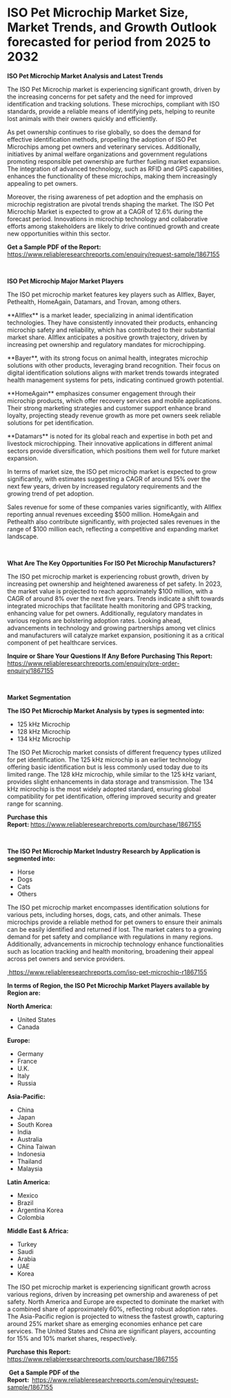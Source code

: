 <p><h1>ISO Pet Microchip Market Size, Market Trends, and Growth Outlook forecasted for period from 2025 to 2032</h1></p><p><strong>ISO Pet Microchip Market Analysis and Latest Trends</strong></p>
<p><p>The ISO Pet Microchip market is experiencing significant growth, driven by the increasing concerns for pet safety and the need for improved identification and tracking solutions. These microchips, compliant with ISO standards, provide a reliable means of identifying pets, helping to reunite lost animals with their owners quickly and efficiently. </p><p>As pet ownership continues to rise globally, so does the demand for effective identification methods, propelling the adoption of ISO Pet Microchips among pet owners and veterinary services. Additionally, initiatives by animal welfare organizations and government regulations promoting responsible pet ownership are further fueling market expansion. The integration of advanced technology, such as RFID and GPS capabilities, enhances the functionality of these microchips, making them increasingly appealing to pet owners.</p><p>Moreover, the rising awareness of pet adoption and the emphasis on microchip registration are pivotal trends shaping the market. The ISO Pet Microchip Market is expected to grow at a CAGR of 12.6% during the forecast period. Innovations in microchip technology and collaborative efforts among stakeholders are likely to drive continued growth and create new opportunities within this sector.</p></p>
<p><strong>Get a Sample PDF of the Report:&nbsp;</strong> <a href="https://www.reliableresearchreports.com/enquiry/request-sample/1867155?utm_campaign=2283&utm_medium=2&utm_source=Github&utm_content=ia&utm_term=14042025&utm_id=iso-pet-microchip">https://www.reliableresearchreports.com/enquiry/request-sample/1867155</a></p>
<p>&nbsp;</p>
<p><strong>ISO Pet Microchip Major Market Players</strong></p>
<p><p>The ISO pet microchip market features key players such as Allflex, Bayer, Pethealth, HomeAgain, Datamars, and Trovan, among others. </p><p>**Allflex** is a market leader, specializing in animal identification technologies. They have consistently innovated their products, enhancing microchip safety and reliability, which has contributed to their substantial market share. Allflex anticipates a positive growth trajectory, driven by increasing pet ownership and regulatory mandates for microchipping.</p><p>**Bayer**, with its strong focus on animal health, integrates microchip solutions with other products, leveraging brand recognition. Their focus on digital identification solutions aligns with market trends towards integrated health management systems for pets, indicating continued growth potential.</p><p>**HomeAgain** emphasizes consumer engagement through their microchip products, which offer recovery services and mobile applications. Their strong marketing strategies and customer support enhance brand loyalty, projecting steady revenue growth as more pet owners seek reliable solutions for pet identification.</p><p>**Datamars** is noted for its global reach and expertise in both pet and livestock microchipping. Their innovative applications in different animal sectors provide diversification, which positions them well for future market expansion.</p><p>In terms of market size, the ISO pet microchip market is expected to grow significantly, with estimates suggesting a CAGR of around 15% over the next few years, driven by increased regulatory requirements and the growing trend of pet adoption. </p><p>Sales revenue for some of these companies varies significantly, with Allflex reporting annual revenues exceeding $500 million. HomeAgain and Pethealth also contribute significantly, with projected sales revenues in the range of $100 million each, reflecting a competitive and expanding market landscape.</p></p>
<p>&nbsp;</p>
<p><strong>What Are The Key Opportunities For ISO Pet Microchip Manufacturers?</strong></p>
<p><p>The ISO pet microchip market is experiencing robust growth, driven by increasing pet ownership and heightened awareness of pet safety. In 2023, the market value is projected to reach approximately $100 million, with a CAGR of around 8% over the next five years. Trends indicate a shift towards integrated microchips that facilitate health monitoring and GPS tracking, enhancing value for pet owners. Additionally, regulatory mandates in various regions are bolstering adoption rates. Looking ahead, advancements in technology and growing partnerships among vet clinics and manufacturers will catalyze market expansion, positioning it as a critical component of pet healthcare services.</p></p>
<p><strong>Inquire or Share Your Questions If Any Before Purchasing This Report:</strong> <a href="https://www.reliableresearchreports.com/enquiry/pre-order-enquiry/1867155?utm_campaign=2283&utm_medium=2&utm_source=Github&utm_content=ia&utm_term=14042025&utm_id=iso-pet-microchip">https://www.reliableresearchreports.com/enquiry/pre-order-enquiry/1867155</a></p>
<p>&nbsp;</p>
<p><strong>Market Segmentation</strong></p>
<p><strong>The ISO Pet Microchip Market Analysis by types is segmented into:</strong></p>
<p><ul><li>125 kHz Microchip</li><li>128 kHz Microchip</li><li>134 kHz Microchip</li></ul></p>
<p><p>The ISO Pet Microchip market consists of different frequency types utilized for pet identification. The 125 kHz microchip is an earlier technology offering basic identification but is less commonly used today due to its limited range. The 128 kHz microchip, while similar to the 125 kHz variant, provides slight enhancements in data storage and transmission. The 134 kHz microchip is the most widely adopted standard, ensuring global compatibility for pet identification, offering improved security and greater range for scanning.</p></p>
<p><strong>Purchase this Report:&nbsp;</strong><a href="https://www.reliableresearchreports.com/purchase/1867155?utm_campaign=2283&utm_medium=2&utm_source=Github&utm_content=ia&utm_term=14042025&utm_id=iso-pet-microchip">https://www.reliableresearchreports.com/purchase/1867155</a></p>
<p>&nbsp;</p>
<p><strong>The ISO Pet Microchip Market Industry Research by Application is segmented into:</strong></p>
<p><ul><li>Horse</li><li>Dogs</li><li>Cats</li><li>Others</li></ul></p>
<p><p>The ISO pet microchip market encompasses identification solutions for various pets, including horses, dogs, cats, and other animals. These microchips provide a reliable method for pet owners to ensure their animals can be easily identified and returned if lost. The market caters to a growing demand for pet safety and compliance with regulations in many regions. Additionally, advancements in microchip technology enhance functionalities such as location tracking and health monitoring, broadening their appeal across pet owners and service providers.</p></p>
<p><a href="https://www.reliableresearchreports.com/iso-pet-microchip-r1867155?utm_campaign=2283&utm_medium=2&utm_source=Github&utm_content=ia&utm_term=14042025&utm_id=iso-pet-microchip">&nbsp;https://www.reliableresearchreports.com/iso-pet-microchip-r1867155</a></p>
<p><strong>In terms of Region, the ISO Pet Microchip Market Players available by Region are:</strong></p>
<p>
    <p> <strong> North America: </strong>
        <ul>
            <li>United States</li>
            <li>Canada</li>
        </ul>
        </p> 
    <p> <strong> Europe: </strong>
        <ul>
            <li>Germany</li>
            <li>France</li>
            <li>U.K.</li>
            <li>Italy</li>
            <li>Russia</li>
        </ul>
        </p> 
    <p> <strong> Asia-Pacific: </strong>
        <ul>
            <li>China</li>
            <li>Japan</li>
            <li>South Korea</li>
            <li>India</li>
            <li>Australia</li>
            <li>China Taiwan</li>
            <li>Indonesia</li>
            <li>Thailand</li>
            <li>Malaysia</li>
        </ul>
        </p> 
    <p> <strong> Latin America: </strong>
        <ul>
            <li>Mexico</li>
            <li>Brazil</li>
            <li>Argentina Korea</li>
            <li>Colombia</li>
        </ul>
        </p> 
    <p> <strong> Middle East & Africa: </strong>
        <ul>
            <li>Turkey</li>
            <li>Saudi</li>
            <li>Arabia</li>
            <li>UAE</li>
            <li>Korea</li>
        </ul>
    </p>
    </p>
<p><p>The ISO pet microchip market is experiencing significant growth across various regions, driven by increasing pet ownership and awareness of pet safety. North America and Europe are expected to dominate the market with a combined share of approximately 60%, reflecting robust adoption rates. The Asia-Pacific region is projected to witness the fastest growth, capturing around 25% market share as emerging economies enhance pet care services. The United States and China are significant players, accounting for 15% and 10% market shares, respectively.</p></p>
<p><strong>Purchase this Report: </strong><a href="https://www.reliableresearchreports.com/purchase/1867155?utm_campaign=2283&utm_medium=2&utm_source=Github&utm_content=ia&utm_term=14042025&utm_id=iso-pet-microchip">https://www.reliableresearchreports.com/purchase/1867155</a></p>
<p>&nbsp;<strong>Get a Sample PDF of the Report:&nbsp;&nbsp;</strong><a href="https://www.reliableresearchreports.com/enquiry/request-sample/1867155?utm_campaign=2283&utm_medium=2&utm_source=Github&utm_content=ia&utm_term=14042025&utm_id=iso-pet-microchip">https://www.reliableresearchreports.com/enquiry/request-sample/1867155</a></p>
<p><strong></strong></p>
<p><p></p><p></p><p></p></p>